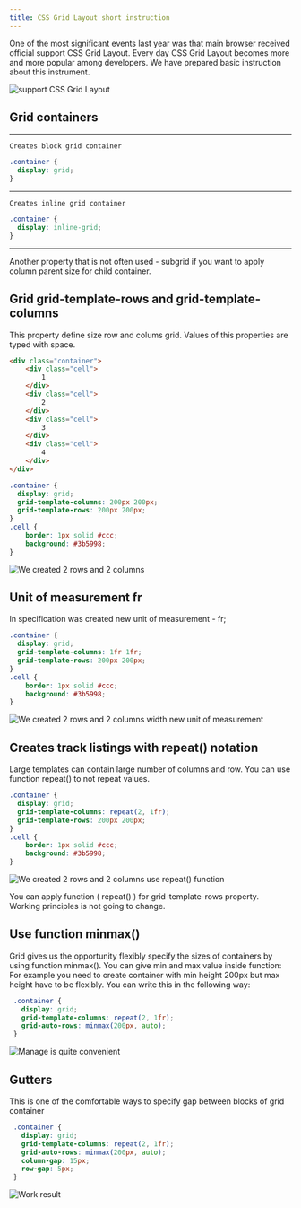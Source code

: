 ```yaml
---
title: CSS Grid Layout short instruction
---
```

One of the most significant events last year was that main browser received official support CSS Grid Layout.
Every day CSS Grid Layout becomes more and more popular among developers. We have prepared basic instruction about this instrument.

![support CSS Grid Layout](https://cssgrid.cc/images/medium/grid-browser-support.png)

## Grid containers

---
    Creates block grid container
    
```css
.container {
  display: grid;
}
```
---
    Creates inline grid container
   
```css
.container {
  display: inline-grid;
}
```

---
Another property that is not often used - subgrid if you want to apply column parent size for child container.


## Grid grid-template-rows and grid-template-columns

This property define size row and colums grid. Values of this properties are typed with space.

```html
<div class="container">
    <div class="cell">
        1
    </div>
    <div class="cell">
        2
    </div>
    <div class="cell">
        3
    </div>
    <div class="cell">
        4
    </div>
</div>
```
    
```css
.container {
  display: grid;
  grid-template-columns: 200px 200px;
  grid-template-rows: 200px 200px;
}
.cell {
    border: 1px solid #ccc;
    background: #3b5998;
}
```

![We created 2 rows and 2 columns](/css/images/column-row-grid.png)

## Unit of measurement fr

In specification was created new unit of measurement - fr;

    
```css
.container {
  display: grid;
  grid-template-columns: 1fr 1fr;
  grid-template-rows: 200px 200px;
}
.cell {
    border: 1px solid #ccc;
    background: #3b5998;
}
```

![We created 2 rows and 2 columns width new unit of measurement](/css/images/column-row-grid.png)

## Creates track listings with repeat() notation
    
Large templates can contain large number of columns and row. You can use function repeat() to not repeat values.

```css
.container {
  display: grid;
  grid-template-columns: repeat(2, 1fr);
  grid-template-rows: 200px 200px;
}
.cell {
    border: 1px solid #ccc;
    background: #3b5998;
}
```

![We created 2 rows and 2 columns use repeat() function](/css/images/column-row-grid.png)

You can apply function ( repeat() ) for  grid-template-rows property. Working principles is not going to change.

## Use function minmax()

Grid gives us the opportunity flexibly specify the sizes of containers by using function minmax(). You can give min and max value inside function: 
For example you need to create container with min height 200px but max height have to be flexibly. You can write this in the following way:
 
```css
 .container {
   display: grid;
   grid-template-columns: repeat(2, 1fr);
   grid-auto-rows: minmax(200px, auto);
 }
```

![Manage is quite convenient](/css/images/column-row-grid1.png)


## Gutters 
This is one of the comfortable ways to specify gap between blocks of grid container 
```css
 .container {
   display: grid;
   grid-template-columns: repeat(2, 1fr);
   grid-auto-rows: minmax(200px, auto);
   column-gap: 15px;
   row-gap: 5px;
 }
```
![Work result](/css/images/column-row-grid2.png)